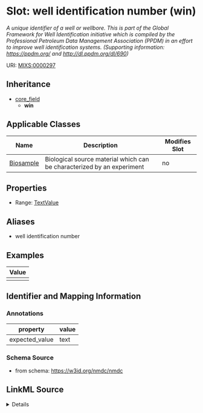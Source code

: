 # Slot: well identification number (win)


_A unique identifier of a well or wellbore. This is part of the Global Framework for Well Identification initiative which is compiled by the Professional Petroleum Data Management Association (PPDM) in an effort to improve well identification systems. (Supporting information: https://ppdm.org/ and http://dl.ppdm.org/dl/690)_



URI: [MIXS:0000297](https://w3id.org/mixs/0000297)




## Inheritance

* [core_field](core_field.md)
    * **win**





## Applicable Classes

| Name | Description | Modifies Slot |
| --- | --- | --- |
[Biosample](Biosample.md) | Biological source material which can be characterized by an experiment |  no  |







## Properties

* Range: [TextValue](TextValue.md)



## Aliases


* well identification number




## Examples

| Value |
| --- |
|  |

## Identifier and Mapping Information





### Annotations

| property | value |
| --- | --- |
| expected_value | text || occurrence | 1 |



### Schema Source


* from schema: https://w3id.org/nmdc/nmdc




## LinkML Source

<details>
```yaml
name: win
annotations:
  expected_value:
    tag: expected_value
    value: text
  occurrence:
    tag: occurrence
    value: '1'
description: 'A unique identifier of a well or wellbore. This is part of the Global
  Framework for Well Identification initiative which is compiled by the Professional
  Petroleum Data Management Association (PPDM) in an effort to improve well identification
  systems. (Supporting information: https://ppdm.org/ and http://dl.ppdm.org/dl/690)'
title: well identification number
examples:
- value: ''
from_schema: https://w3id.org/nmdc/nmdc
aliases:
- well identification number
rank: 1000
is_a: core field
string_serialization: '{text}'
slot_uri: MIXS:0000297
multivalued: false
alias: win
domain_of:
- Biosample
range: TextValue

```
</details>